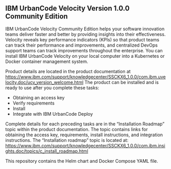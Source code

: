 ## IBM UrbanCode Velocity Version 1.0.0 Community Edition

IBM UrbanCode Velocity Community Edition helps your software innovation teams deliver faster and better by providing insights into their effectiveness. Velocity reveals key performance indicators (KPIs) so that product teams can track their performance and improvements, and centralized DevOps support teams can track improvements throughout the enterprise. You can install IBM UrbanCode Velocity on your local computer into a Kubernetes or Docker container management system.

Product details are located in the product documentation at <https://www.ibm.com/support/knowledgecenter/SSCKX6_1.0.0/com.ibm.uvelocity.doc/ucv_version_welcome.html>
The product can be installed and is ready to use after you complete these tasks:
- Obtaining an access key 
- Verify requirements
- Install 
- Integrate with IBM UrbanCode Deploy

Complete details for each preceding tasks are in the “Installation Roadmap” topic within the product documentation. The topic contains links for obtaining the access key, requirements, install instructions, and integration instructions. The “Installation roadmap” topic is located at:
<https://www.ibm.com/support/knowledgecenter/SSCKX6_1.0.0/com.ibm.insights.doc/topics/c_install_roadmap.html>

This repository contains the Helm chart and Docker Compose YAML file.
